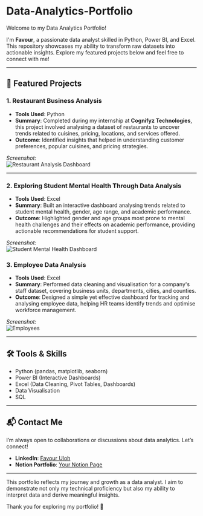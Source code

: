 # Data-Analytics-Portfolio  
Welcome to my Data Analytics Portfolio!  

I'm **Favour**, a passionate data analyst skilled in Python, Power BI, and Excel. This repository showcases my ability to transform raw datasets into actionable insights. Explore my featured projects below and feel free to connect with me!

---

## 🌟 Featured Projects  

### 1. Restaurant Business Analysis  
- **Tools Used**: Python  
- **Summary**: Completed during my internship at **Cognifyz Technologies**, this project involved analysing a dataset of restaurants to uncover trends related to cuisines, pricing, locations, and services offered.  
- **Outcome**: Identified insights that helped in understanding customer preferences, popular cuisines, and pricing strategies.  

*Screenshot:*  
![Restaurant Analysis Dashboard](https://github.com/user-attachments/assets/fc54580a-8787-4100-a04f-9ffa4509ebf9)


---

### 2. Exploring Student Mental Health Through Data Analysis  
- **Tools Used**: Excel  
- **Summary**: Built an interactive dashboard analysing trends related to student mental health, gender, age range, and academic performance.  
- **Outcome**: Highlighted gender and age groups most prone to mental health challenges and their effects on academic performance, providing actionable recommendations for student support.  

*Screenshot:*  
![Student Mental Health Dashboard](https://github.com/user-attachments/assets/53ebfc7f-b3e2-4c76-b979-35e771b04ee2)



### 3. Employee Data Analysis  
- **Tools Used**: Excel  
- **Summary**: Performed data cleaning and visualisation for a company's staff dataset, covering business units, departments, cities, and counties.  
- **Outcome**: Designed a simple yet effective dashboard for tracking and analysing employee data, helping HR teams identify trends and optimise workforce management.  

*Screenshot:*  
![Employees](https://github.com/user-attachments/assets/1494fb50-8ac3-4a3d-b8b5-edeb2656f5cc)


---

## 🛠 Tools & Skills  
- Python (pandas, matplotlib, seaborn)  
- Power BI (Interactive Dashboards)  
- Excel (Data Cleaning, Pivot Tables, Dashboards)  
- Data Visualisation  
- SQL  

---

## 📬 Contact Me  

I’m always open to collaborations or discussions about data analytics. Let’s connect!  

- **LinkedIn**: [Favour Uloh](https://linkedin.com/in/favour-uloh)  
- **Notion Portfolio**: [Your Notion Page](https://your-notion-page.com)  
 


---

This portfolio reflects my journey and growth as a data analyst. I aim to demonstrate not only my technical proficiency but also my ability to interpret data and derive meaningful insights.  

Thank you for exploring my portfolio! 🚀  
